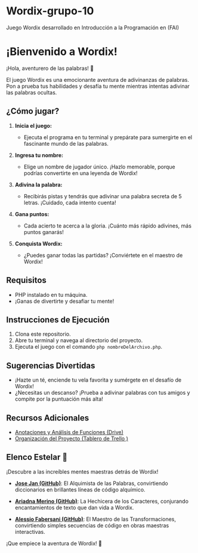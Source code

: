 # Wordix-grupo-10
Juego Wordix desarrollado en Introducción a la Programación en (FAI)

# ¡Bienvenido a Wordix!

¡Hola, aventurero de las palabras! 👋

El juego Wordix es una emocionante aventura de adivinanzas de palabras. Pon a prueba tus habilidades y desafía tu mente mientras intentas adivinar las palabras ocultas.

## ¿Cómo jugar?

1. **Inicia el juego:**
   - Ejecuta el programa en tu terminal y prepárate para sumergirte en el fascinante mundo de las palabras.

2. **Ingresa tu nombre:**
   - Elige un nombre de jugador único. ¡Hazlo memorable, porque podrías convertirte en una leyenda de Wordix!

3. **Adivina la palabra:**
   - Recibirás pistas y tendrás que adivinar una palabra secreta de 5 letras. ¡Cuidado, cada intento cuenta!

4. **Gana puntos:**
   - Cada acierto te acerca a la gloria. ¡Cuánto más rápido adivines, más puntos ganarás!

5. **Conquista Wordix:**
   - ¿Puedes ganar todas las partidas? ¡Conviértete en el maestro de Wordix!

## Requisitos

- PHP instalado en tu máquina.
- ¡Ganas de divertirte y desafiar tu mente!

## Instrucciones de Ejecución

1. Clona este repositorio.
2. Abre tu terminal y navega al directorio del proyecto.
3. Ejecuta el juego con el comando `php nombreDelArchivo.php`.

## Sugerencias Divertidas

- ¡Hazte un té, enciende tu vela favorita y sumérgete en el desafío de Wordix!
- ¿Necesitas un descanso? ¡Prueba a adivinar palabras con tus amigos y compite por la puntuación más alta!

## Recursos Adicionales

- [Anotaciones y Análisis de Funciones (Drive)](https://docs.google.com/document/d/1CvQov9YtAX7G3RCB0C93zgJALsV5AZCojuvJc7klvUQ/edit?usp=sharing)
- [Organización del Proyecto (Tablero de Trello )](https://trello.com/b/i0fTkL7F/tp-final-wordix)

## Elenco Estelar 🌟

¡Descubre a las increíbles mentes maestras detrás de Wordix!

- [**Jose Jan (GitHub)**](https://github.com/JoseJan21): El Alquimista de las Palabras, convirtiendo diccionarios en brillantes líneas de código alquímico.
  
- [**Ariadna Merino (GitHub)**](https://github.com/arimerino): La Hechicera de los Caracteres, conjurando encantamientos de texto que dan vida a Wordix.
  
- [**Alessio Fabersani (GitHub)**](https://github.com/doc146XD): El Maestro de las Transformaciones, convirtiendo simples secuencias de código en obras maestras interactivas.

¡Que empiece la aventura de Wordix! 🚀